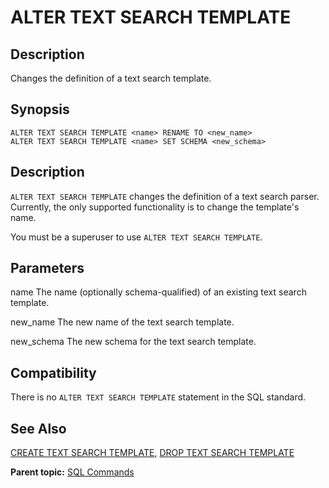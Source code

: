 # ALTER TEXT SEARCH TEMPLATE 

## <a id="Description"></a>Description 

Changes the definition of a text search template.

## <a id="Synopsis"></a>Synopsis 

``` {#sql_command_synopsis}
ALTER TEXT SEARCH TEMPLATE <name> RENAME TO <new_name>
ALTER TEXT SEARCH TEMPLATE <name> SET SCHEMA <new_schema>
```

## <a id="section3"></a>Description 

`ALTER TEXT SEARCH TEMPLATE` changes the definition of a text search parser. Currently, the only supported functionality is to change the template's name.

You must be a superuser to use `ALTER TEXT SEARCH TEMPLATE`.

## <a id="section4"></a>Parameters 

name
The name \(optionally schema-qualified\) of an existing text search template.

new\_name
The new name of the text search template.

new\_schema
The new schema for the text search template.

## <a id="section7"></a>Compatibility 

There is no `ALTER TEXT SEARCH TEMPLATE` statement in the SQL standard.

## <a id="section8"></a>See Also 

[CREATE TEXT SEARCH TEMPLATE](CREATE_TEXT_SEARCH_TEMPLATE.html), [DROP TEXT SEARCH TEMPLATE](DROP_TEXT_SEARCH_TEMPLATE.html)

**Parent topic:** [SQL Commands](../sql_commands/sql_ref.html)


